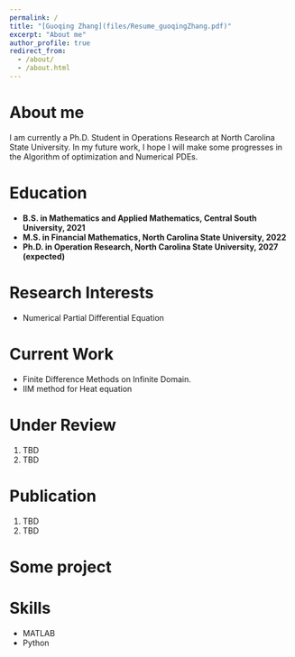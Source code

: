 ```yaml
---
permalink: /
title: "[Guoqing Zhang](files/Resume_guoqingZhang.pdf)"
excerpt: "About me"
author_profile: true
redirect_from: 
  - /about/
  - /about.html
---
```


About me
=====
I am currently a Ph.D. Student in Operations Research at North Carolina State University. In my future work, I hope I will make some progresses in the Algorithm of optimization and Numerical PDEs.

Education
=====
* **B.S. in Mathematics and Applied Mathematics, Central South University, 2021**
* **M.S. in Financial Mathematics, North Carolina State University, 2022**
* **Ph.D. in Operation Research, North Carolina State University, 2027 (expected)**
  


Research Interests
======
* Numerical Partial Differential Equation

Current Work
======
* Finite Difference Methods on Infinite Domain.
* IIM method for Heat equation


Under Review
======
1. TBD
1. TBD

Publication
=====
1. TBD
1. TBD

Some project
=====

Skills
=====
* MATLAB
* Python
